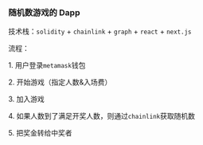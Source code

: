 ### 随机数游戏的 Dapp

技术栈：`solidity` + `chainlink` + `graph` + `react` + `next.js`

流程：

1\. 用户登录`metamask`钱包

2\. 开始游戏（指定人数&入场费）

3\. 加入游戏

4\. 如果人数到了满足开奖人数，则通过`chainlink`获取随机数

5\. 把奖金转给中奖者
